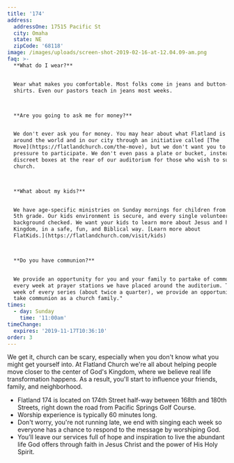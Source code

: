 ```yaml
---
title: '174'
address:
  addressOne: 17515 Pacific St
  city: Omaha
  state: NE
  zipCode: '68118'
image: /images/uploads/screen-shot-2019-02-16-at-12.04.09-am.png
faq: >-
  **What do I wear?**


  Wear what makes you comfortable. Most folks come in jeans and button-down
  shirts. Even our pastors teach in jeans most weeks.



  **Are you going to ask me for money?**


  We don't ever ask you for money. You may hear about what Flatland is doing
  around the world and in our city through an initiative called [The
  Move](https://flatlandchurch.com/the-move), but we don't want you to feel any
  pressure to participate. We don't even pass a plate or bucket, instead we have
  discreet boxes at the rear of our auditorium for those who wish to support our
  church.



  **What about my kids?**


  We have age-specific ministries on Sunday mornings for children from birth to
  5th grade. Our kids environment is secure, and every single volunteer is
  background checked. We want your kids to learn more about Jesus and his
  Kingdom, in a safe, fun, and Biblical way. [Learn more about
  FlatKids.](https://flatlandchurch.com/visit/kids)



  **Do you have communion?**


  We provide an opportunity for you and your family to partake of communion
  every week at prayer stations we have placed around the auditorium. The last
  week of every series (about twice a quarter), we provide an opportunity to
  take communion as a church family."
times:
  - day: Sunday
    time: '11:00am'
timeChange:
  expires: '2019-11-17T10:36:10'
order: 3
---
```

We get it, church can be scary, especially when you don't know what you might get yourself into. At Flatland Church we're all about helping people move closer to the center of God's Kingdom, where we believe real life transformation happens. As a result, you'll start to influence your friends, family, and neighborhood.

* Flatland 174 is located on 174th Street half-way between 168th and 180th Streets, right down the road from Pacific Springs Golf Course.
* Worship experience is typically 60 minutes long.
* Don't worry, you're not running late, we end with singing each week so everyone has a chance to respond to the message by worshiping God.
* You’ll leave our services full of hope and inspiration to live the abundant life God offers through faith in Jesus Christ and the power of His Holy Spirit.
